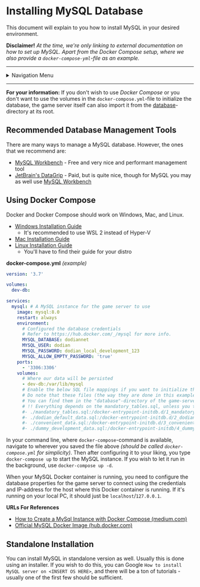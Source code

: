 # Installing MySQL Database
This document will explain to you how to install MySQL in your desired environment.

**Disclaimer!** _At the time, we're only linking to external documentation on how to set up MySQL. Apart from the Docker Compose setup, where we also provide a `docker-compose-yml`-file as an example._

---

<details>
<summary>Navigation Menu</summary>

<ul>
    <li><a href="/docs/contribution">Guides</a>
        <ul>
            <li><a href="/docs/guides/getting_started.md">Getting Started</a></li>
            <li><a href="/docs/guides/installing_mysql.md">Installing MySQL Database</a></li>
            <li style="margin-top: 5px"><a href="/docs/guides/glossary.md">Glossary</a></li>
        </ul>
    </li>
    <li><a href="/docs/contribution">Contribution</a>
        <ul>
            <li><a href="/docs/contribution/guidelines.md">Contribution Guidelines</a></li>
            <li><a href="/docs/contribution/issue_definitions.md">Issue Definitions</a></li>
        </ul>
    </li>
    <li><a href="/docs/development">Development</a>
        <ul>
            <li><a href="/docs/development/database.md">Ub3r Database</a></li>
        </ul>
    </li>
    <li><a href="/docs/other">Other</a>
        <ul>
            <li><a href="/docs/other/environment_variables.md">Environment Variables</a></li>
        </ul>
    </li>
</ul>

</details>

---

**For your information:** If you don't wish to use _Docker Compose_ or you don't want to use the volumes in the  `docker-compose.yml`-file to initialize the database, the game server itself can also import it from the [database](/game-server/database)-directory at its root.

## Recommended Database Management Tools
There are many ways to manage a MySQL database. However, the ones that we recommend are:
- [MySQL Workbench][sql-workbench] - Free and very nice and performant management tool
- [JetBrain's DataGrip][datagrip] - Paid, but is quite nice, though for MySQL you may as well use [MySQL Workbench][sql-workbench]

[sql-workbench]: https://dev.mysql.com/downloads/workbench/
[datagrip]: https://www.jetbrains.com/datagrip/

## Using Docker Compose
Docker and Docker Compose should work on Windows, Mac, and Linux.
- [Windows Installation Guide](https://docs.docker.com/desktop/windows/install/)
  - It's recommended to use WSL 2 instead of Hyper-V
- [Mac Installation Guide](https://docs.docker.com/desktop/mac/install/)
- [Linux Installation Guide](https://docs.docker.com/engine/install/)
  - You'll have to find their guide for your distro

**docker-compose.yml** _(example)_
```yaml
version: '3.7'

volumes:
  dev-db:

services:
  mysql: # A MySQL instance for the game server to use
    image: mysql:8.0
    restart: always
    environment:
      # Configured the database credentials
      # Refer to https://hub.docker.com/_/mysql for more info.
      MYSQL_DATABASE: dodiannet
      MYSQL_USER: dodian
      MYSQL_PASSWORD: dodian_local_development_123
      MYSQL_ALLOW_EMPTY_PASSWORD: 'true'
    ports:
      - '3306:3306'
    volumes:
      # Where our data will be persisted
      - dev-db:/var/lib/mysql
      # Enable the below SQL file mappings if you want to initialize the database with data.
      # Do note that these files (the way they are done in this example) need to be in the same directory as this file.
      # You can find them in the "database"-directory of the game-server module
      # !! Everything depends on the mandatory_tables.sql, unless you took care of database another way
      #- ./mandatory_tables.sql:/docker-entrypoint-initdb.d/1_mandatory_game_tables.sql
      #- ./dodian_default_data.sql:/docker-entrypoint-initdb.d/2_dodian_default_data.sql
      #- ./convenient_data.sql:/docker-entrypoint-initdb.d/3_convenient_game_data.sql
      #- ./dummy_development_data.sql:/docker-entrypoint-initdb/4_dummy_game_data.sql
```

In your command line, where `docker-compose`-command is available, navigate to wherever you saved the file above _(should be called `docker-compose.yml` for simplicity)_. Then after configuring it to your liking, you type `docker-compose up` to start the MySQL instance. If you wish to let it run in the background, use `docker-compose up -d`.

When your MySQL Docker container is running, you need to configure the database properties for the game server to connect using the credentials and IP-address for the host where this Docker container is running. If it's running on your local PC, it should just be `localhost`/`127.0.0.1`.

**URLs For References**
- [How to Create a MySql Instance with Docker Compose (medium.com)](https://medium.com/@chrischuck35/how-to-create-a-mysql-instance-with-docker-compose-1598f3cc1bee)
- [Official MySQL Docker Image (hub.docker.com)](https://hub.docker.com/_/mysql)

## Standalone Installation
You can install MySQL in standalone version as well. Usually this is done using an installer. If you wish to do this, you can Google `How to install MySQL server on <INSERT OS HERE>`, and there will be a ton of tutorials - usually one of the first few should be sufficient.